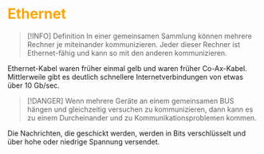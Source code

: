 # <font color = "orange">Ethernet</font>
>[!INFO] Definition
>In einer gemeinsamen Sammlung können mehrere Rechner je miteinander kommunizieren. Jeder dieser Rechner ist Ethernet-fähig und kann so mit den anderen kommunizieren.

Ethernet-Kabel waren früher einmal gelb und waren früher Co-Ax-Kabel. Mittlerweile gibt es deutlich schnellere Internetverbindungen von etwas über 10 Gb/sec.

>[!DANGER] Wenn mehrere Geräte an einem gemeinsamen BUS hängen und gleichzeitig versuchen zu kommunizieren, dann kann es zu einem Durcheinander und zu Kommunikationsproblemen kommen.

Die Nachrichten, die geschickt werden, werden in Bits verschlüsselt und über hohe oder niedrige Spannung versendet. 